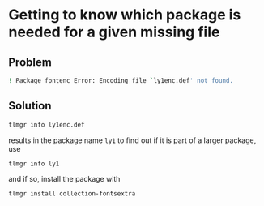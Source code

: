 # Getting to know which package is needed for a given missing file

## Problem
```bash
! Package fontenc Error: Encoding file `ly1enc.def' not found.
```

## Solution
```bash
tlmgr info ly1enc.def
```
results in the package name `ly1`
to find out if it is part of a larger package, use
```bash
tlmgr info ly1
```
and if so, install the package with
```bash
tlmgr install collection-fontsextra
```